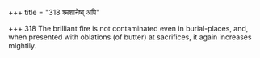 +++
title = "318 श्मशानेष्व् अपि"

+++
318	The brilliant fire is not contaminated even in burial-places, and, when presented with oblations (of butter) at sacrifices, it again increases mightily.